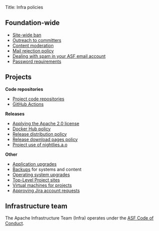 Title: Infra policies

## Foundation-wide

- [Site-wide ban](infra-ban.html)
- [Outreach to committers](committer-outreach.html)
- [Content moderation](content-moderation.html)
- [Mail rejection policy](mail-rejection.html)
- [Dealing with spam in your ASF email account](spam-reporting.html)
- [Password requirements](password-policy.html)

## Projects

**Code repositories**
- [Project code repositories](project-repo-policy.html)
- [GitHub Actions](github-actions-policy.html)

**Releases**
- <a href="https://www.apache.org/legal/apply-license.html" target="_blank">Applying the Apache 2.0 license</a>
- [Docker Hub policy](docker-hub-policy.html)
- [Release distribution policy](release-distribution.html)
- [Release download pages policy](release-download-pages.html)
- [Project use of nightlies.a.o](nightlies.html)

**Other**
- [Application upgrades](app-upgrade-policy.html)
- [Backups](backup-policy.html) for systems and content
- [Operating system upgrades](os-upgrade-policy.html)
- [Top-Level Project sites](project-site-policy.html)
- [Virtual machines for projects](vm-policy.html)
- [Approving Jira account requests](jira-approve-account.html)

## Infrastructure team
The Apache Infrastructure Team (Infra) operates under the <a href="https://www.apache.org/foundation/policies/conduct.html" target="_blank">ASF Code of Conduct</a>.

